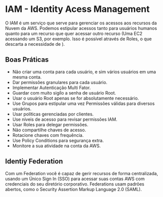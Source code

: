 # IAM - Identity Acess Management

O IAM é um serviço que serve para gerenciar os acessos aos recursos da Nuvem da AWS.
Podemos estipular acessos tanto para usuários humanos quanto para um recurso que quer acessar outro recurso
(Uma EC2 acessando um S3, por exemplo. Isso é possível através de Roles, o que descarta a necessidade de ).

## Boas Práticas

- Não criar uma conta para cada usuário, e sim vários usuários em uma mesma conta.
- Dar permissões granulares para cada usuário.
- Implementar Autenticação Multi Fator.
- Guardar com muito sigílo a senha de usuário Root.
- Usar o usuário Root apenas se for absolutamente necessário.
- Use Grupos para estipular uma vez Permissões válidas para diversos usuários.
- Usar políticas gerenciadas por clientes.
- Use níveis de acesso para revisar permissões IAM.
- Usar Roles para delegar permissões.
- Não compartilhe chaves de acesso.
- Rotacione chaves com frequência.
- Use Policy Conditions para segurança extra.
- Monitore a sua atividade na conta da AWS.

## Identiy Federation

Com um Federation você é capaz de gerir recursos de forma centralizada, usando um Único Sign In (SSO)
para acessar suas contas AWS com credenciais do seu diretório corporativo. Federations usam
padrões abertos, como o Security Assertion Markup Language 2.0 (SAML).
